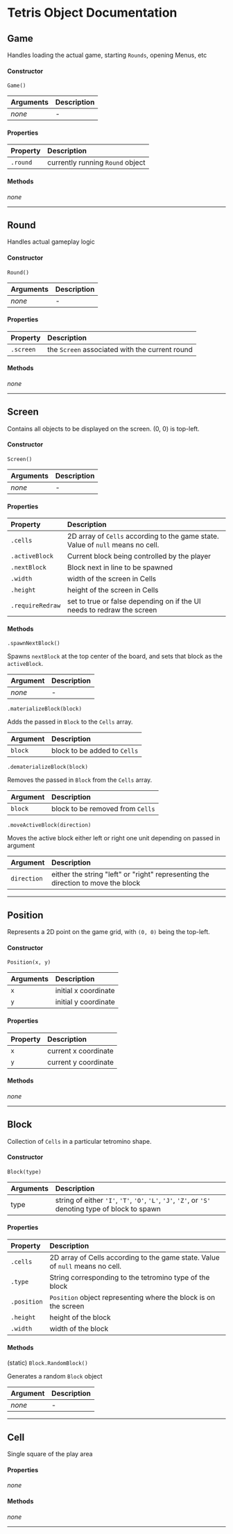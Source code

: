 # Tetris Object Documentation

## Game

Handles loading the actual game, starting `Rounds`, opening Menus, etc

#### Constructor

`Game()`

| Arguments | Description |
|:---|:---|
| _none_ | - |

#### Properties

| Property | Description |
|:---|:---|
| `.round` | currently running `Round` object |

#### Methods

_none_

---

## Round

Handles actual gameplay logic

#### Constructor

`Round()`

| Arguments | Description |
|:---|:---|
| _none_ | - |


#### Properties

| Property | Description |
|:---|:---|
| `.screen` | the `Screen` associated with the current round |

#### Methods

_none_

---

## Screen

Contains all objects to be displayed on the screen. (0, 0) is top-left.

#### Constructor

`Screen()`

| Arguments | Description |
|:---|:---|
| _none_ | - |

#### Properties

| Property | Description |
|:---|:---|
| `.cells` | 2D array of `Cells` according to the game state. Value of `null` means no cell. |
| `.activeBlock` | Current block being controlled by the player |
| `.nextBlock` | Block next in line to be spawned |
| `.width` | width of the screen in Cells |
| `.height` | height of the screen in Cells |
| `.requireRedraw` | set to true or false depending on if the UI needs to redraw the screen |

#### Methods

`.spawnNextBlock()`

Spawns `nextBlock` at the top center of the board, and sets that block as the `activeBlock`.

| Argument | Description |
|:---|:---|
| _none_ | - |

`.materializeBlock(block)`

Adds the passed in `Block` to the `Cells` array.

| Argument | Description |
|:---|:---|
| `block` | block to be added to `Cells` |

`.dematerializeBlock(block)`

Removes the passed in `Block` from the `Cells` array.

| Argument | Description |
|:---|:---|
| `block` | block to be removed from `Cells` |

`.moveActiveBlock(direction)`

Moves the active block either left or right one unit depending on passed in argument

| Argument | Description |
|:---|:---|
| `direction` | either the string "left" or "right" representing the direction to move the block |


---

## Position

Represents a 2D point on the game grid, with `(0, 0)` being the top-left.

#### Constructor

`Position(x, y)`

| Arguments | Description |
|:---|:---|
| `x` | initial x coordinate |
| `y` | initial y coordinate |

#### Properties

| Property | Description |
|:---|:---|
| `x` | current x coordinate |
| `y` | current y coordinate |

#### Methods

_none_

---

## Block

Collection of `Cells` in a particular tetromino shape.

#### Constructor

`Block(type)`

| Arguments | Description |
|:---|:---|
| type | string of either `'I'`, `'T'`, `'O'`, `'L'`, `'J'`, `'Z'`, or `'S'` denoting type of block to spawn |

#### Properties

| Property | Description |
|:---|:---|
| `.cells` | 2D array of Cells according to the game state. Value of `null` means no cell. |
| `.type` | String corresponding to the tetromino type of the block |
| `.position` | `Position` object representing where the block is on the screen |
| `.height` | height of the block |
| `.width` | width of the block |

#### Methods

(static) `Block.RandomBlock()`

Generates a random `Block` object

| Argument | Description |
|:---|:---|
| _none_ | - |

---

## Cell

Single square of the play area

#### Properties

_none_

#### Methods

_none_

---

